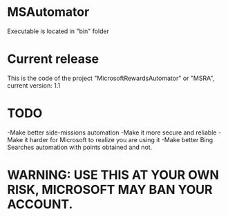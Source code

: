 # MSAutomator
Executable is located in "bin" folder

# Current release
This is the code of the project "MicrosoftRewardsAutomator" or "MSRA", current version: 1.1

# TODO
-Make better side-missions automation
-Make it more secure and reliable
-Make it harder for Microsoft to realize you are using it
-Make better Bing Searches automation with points obtained and not.


# WARNING: USE THIS AT YOUR OWN RISK, MICROSOFT MAY BAN YOUR ACCOUNT.
